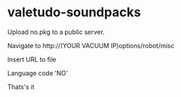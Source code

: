 # valetudo-soundpacks

Upload no.pkg to a public server. 

Navigate to http://(YOUR VACUUM IP)options/robot/misc 

Insert URL to file

Language code 'NO'

Thats's it
